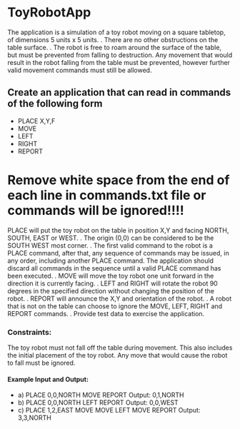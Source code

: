 <h1>ToyRobotApp</h1>

The application is a simulation of a toy robot moving on a square tabletop, of dimensions 5 units x 5 units. . There are no other obstructions on the table surface. . The robot is free to roam around the surface of the table, but must be prevented from falling to destruction. Any movement that would result in the robot falling from the table must be prevented, however further valid movement commands must still be allowed.

<h2>Create an application that can read in commands of the following form</h2>

<ul>
	<li>PLACE X,Y,F</li>
	<li>MOVE</li>
	<li>LEFT</li>
	<li>RIGHT</li>
	<li>REPORT</li>
</ul>

# Remove white space from the end of each line in commands.txt file or commands will be ignored!!!!

PLACE will put the toy robot on the table in position X,Y and facing NORTH, SOUTH, EAST or WEST. . The origin (0,0) can be considered to be the SOUTH WEST most corner. . The first valid command to the robot is a PLACE command, after that, any sequence of commands may be issued, in any order, including another PLACE command. The application should discard all commands in the sequence until a valid PLACE command has been executed. . MOVE will move the toy robot one unit forward in the direction it is currently facing. . LEFT and RIGHT will rotate the robot 90 degrees in the specified direction without changing the position of the robot. . REPORT will announce the X,Y and orientation of the robot. . A robot that is not on the table can choose to ignore the MOVE, LEFT, RIGHT and REPORT commands. . Provide test data to exercise the application.

<h3>Constraints:</h3>

The toy robot must not fall off the table during movement. This also includes the initial placement of the toy robot. Any move that would cause the robot to fall must be ignored.

<h4>Example Input and Output:</h4>
<ul>
	<li>a) PLACE 0,0,NORTH MOVE REPORT Output: 0,1,NORTH</li>
	<li>b) PLACE 0,0,NORTH LEFT REPORT Output: 0,0,WEST</li>
	<li>c) PLACE 1,2,EAST MOVE MOVE LEFT MOVE REPORT Output: 3,3,NORTH</li>
</ul>



